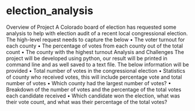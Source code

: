 # election_analysis
Overview of Project 
A Colorado board of election has requested some analysis to help with election audit of a recent local congressional election. The high-level request needs to capture the below 
•	The voter turnout for each county
•	The percentage of votes from each county out of the total count 
•	The county with the highest turnout
Analysis and Challenges
The project will be developed using python, our result will be printed in command line and as well saved to a text file. The below information will be provided 
•	Total number of votes in the congressional election 
•	Statistics of county who received votes, this will include percentage vote and total number of votes
•	Which county had the largest number of votes? 
•	 Breakdown of the number of votes and the percentage of the total votes each candidate received 
•	Which candidate won the election, what was their vote count, and what was their percentage of the total votes? 
